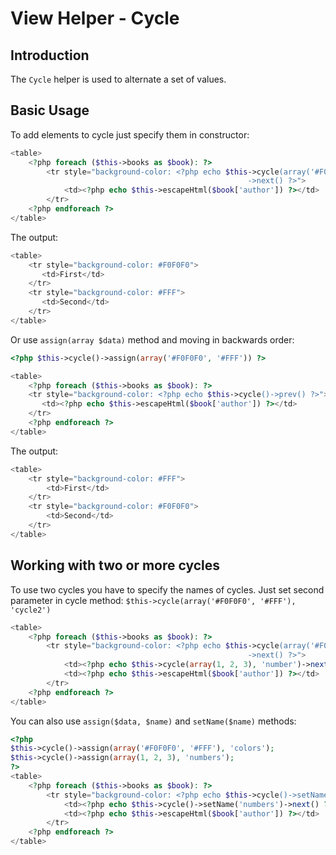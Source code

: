 # View Helper - Cycle

## Introduction

The `Cycle` helper is used to alternate a set of values.

## Basic Usage

To add elements to cycle just specify them in constructor:

```php
<table>
    <?php foreach ($this->books as $book): ?>
        <tr style="background-color: <?php echo $this->cycle(array('#F0F0F0', '#FFF'))
                                                     ->next() ?>">
            <td><?php echo $this->escapeHtml($book['author']) ?></td>
        </tr>
    <?php endforeach ?>
</table>
```

The output:

```php
<table>
    <tr style="background-color: #F0F0F0">
       <td>First</td>
    </tr>
    <tr style="background-color: #FFF">
       <td>Second</td>
    </tr>
</table>
```

Or use `assign(array $data)` method and moving in backwards order:

```php
<?php $this->cycle()->assign(array('#F0F0F0', '#FFF')) ?>

<table>
    <?php foreach ($this->books as $book): ?>
    <tr style="background-color: <?php echo $this->cycle()->prev() ?>">
       <td><?php echo $this->escapeHtml($book['author']) ?></td>
    </tr>
    <?php endforeach ?>
</table>
```

The output:

```php
<table>
    <tr style="background-color: #FFF">
        <td>First</td>
    </tr>
    <tr style="background-color: #F0F0F0">
        <td>Second</td>
    </tr>
</table>
```

## Working with two or more cycles

To use two cycles you have to specify the names of cycles. Just set second parameter in cycle
method: `$this->cycle(array('#F0F0F0', '#FFF'), 'cycle2')`

```php
<table>
    <?php foreach ($this->books as $book): ?>
        <tr style="background-color: <?php echo $this->cycle(array('#F0F0F0', '#FFF'))
                                                     ->next() ?>">
            <td><?php echo $this->cycle(array(1, 2, 3), 'number')->next() ?></td>
            <td><?php echo $this->escapeHtml($book['author']) ?></td>
        </tr>
    <?php endforeach ?>
</table>
```

You can also use `assign($data, $name)` and `setName($name)` methods:

```php
<?php
$this->cycle()->assign(array('#F0F0F0', '#FFF'), 'colors');
$this->cycle()->assign(array(1, 2, 3), 'numbers');
?>
<table>
    <?php foreach ($this->books as $book): ?>
        <tr style="background-color: <?php echo $this->cycle()->setName('colors')->next() ?>">
            <td><?php echo $this->cycle()->setName('numbers')->next() ?></td>
            <td><?php echo $this->escapeHtml($book['author']) ?></td>
        </tr>
    <?php endforeach ?>
</table>
```
